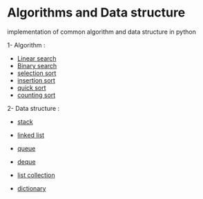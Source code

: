 # Algorithms and Data structure
implementation of common algorithm and data structure in python

1- Algorithm :

- [Linear search](https://github.com/coci/algo/blob/master/algorithm/search/linear_search.py)
- [Binary search](https://github.com/coci/algo/blob/master/algorithm/search/binary_search.py)
- [selection sort](https://github.com/coci/algo/blob/master/algorithm/sort/3-selection_sort.py)
- [insertion sort](https://github.com/coci/algo/blob/master/algorithm/sort/2-insertion_sort.py)
- [quick sort](https://github.com/coci/algo/blob/master/algorithm/sort/5-quick_sort.py)
- [counting sort](https://github.com/coci/algo/blob/master/algorithm/sort/4-counting_sort.py)

2- Data structure :

  - [stack](https://github.com/coci/algo/blob/master/ds/6-stack.py)
  - [linked list](https://github.com/coci/algo/blob/master/ds/7-linked_list.py)
  - [queue](https://github.com/coci/algo/blob/master/ds/8-queue.py)
  - [deque](https://github.com/coci/algo/blob/master/ds/9-deque.py)

- [list collection](https://github.com/coci/algo/blob/master/ds/10-list-collection.py)
- [dictionary](https://github.com/coci/algo/blob/master/ds/11-hash-table.py)

